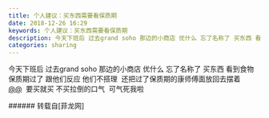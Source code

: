 ```yaml
---
title: 个人建议：买东西需要看保质期
date: 2018-12-26 16:29
keywords: 个人建议：买东西需要看保质期
description: 今天下班后 过去grand soho 那边的小商店 优什么 忘了名称了 买东西 看到食物保质期过了 跟他们反应 他们不搭理  还把过了保质期的康师傅面放回去摆着 @@  要买就买 不买拉倒的口气  可气死我啦 
categories: sharing
---
```

<td class="t_f" id="postmessage_2569200">

今天下班后 过去grand soho 那边的小商店 优什么 忘了名称了 买东西 看到食物保质期过了 跟他们反应 他们不搭理  还把过了保质期的康师傅面放回去摆着 <a href="http://www.flw.ph/home.php?mod=space&amp;uid=92028" target="_blank">@@</a>  要买就买 不买拉倒的口气  可气死我啦 <br/>
</td>
###### 转载自[菲龙网]